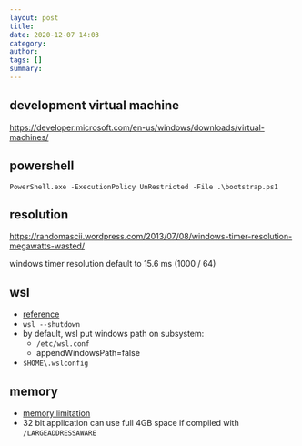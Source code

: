 ```yaml
---
layout: post
title: 
date: 2020-12-07 14:03
category: 
author: 
tags: []
summary: 
---
```


## development virtual machine

https://developer.microsoft.com/en-us/windows/downloads/virtual-machines/

## powershell

`PowerShell.exe -ExecutionPolicy UnRestricted -File .\bootstrap.ps1`

## resolution

https://randomascii.wordpress.com/2013/07/08/windows-timer-resolution-megawatts-wasted/

windows timer resolution default to 15.6 ms 
(1000 / 64)

## wsl

* [reference](https://docs.microsoft.com/en-us/windows/wsl/wsl-config)
* `wsl --shutdown`
* by default, wsl put windows path on subsystem:
  * `/etc/wsl.conf`
  * appendWindowsPath=false
* `$HOME\.wslconfig`

## memory

* [memory limitation](https://docs.microsoft.com/en-us/windows/win32/memory/memory-limits-for-windows-releases?redirectedfrom=MSDN)
* 32 bit application can use full 4GB space if compiled with `/LARGEADDRESSAWARE`
